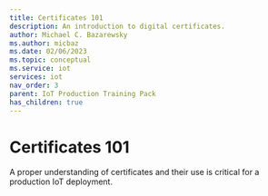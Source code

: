 ```yaml
---
title: Certificates 101
description: An introduction to digital certificates.
author: Michael C. Bazarewsky
ms.author: micbaz
ms.date: 02/06/2023
ms.topic: conceptual
ms.service: iot
services: iot
nav_order: 3
parent: IoT Production Training Pack
has_children: true
---
```


# Certificates 101

A proper understanding of certificates and their use is critical for
a production IoT deployment.
